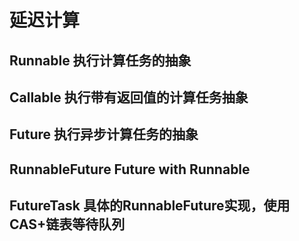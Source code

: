 
# 延迟计算
## Runnable 执行计算任务的抽象
## Callable 执行带有返回值的计算任务抽象
## Future 执行异步计算任务的抽象
## RunnableFuture Future with Runnable
## FutureTask 具体的RunnableFuture实现，使用CAS+链表等待队列